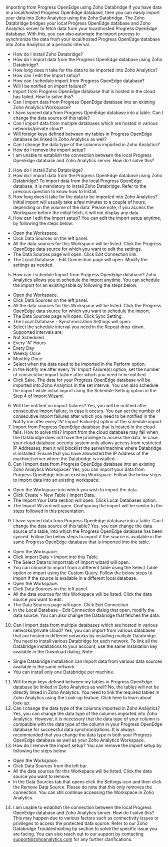 Importing from Progress OpenEdge using Zoho Databridge
If you have data in a local/hosted Progress OpenEdge database, then you can easily import your data into Zoho Analytics using the Zoho Databridge. The Zoho Databridge bridges your local Progress OpenEdge database and Zoho Analytics server to fetch data from your local/hosted Progress OpenEdge database. With this, you can also automate the import process to synchronize the data from your local/hosted Progress OpenEdge database into Zoho Analytics at a periodic interval.
- How do I install Zoho Databridge?
- How do I import data from the Progress OpenEdge database using Zoho Databridge?
- How long does it take for the data to be imported into Zoho Analytics?
- How can I edit the Import setup?
- How can I schedule import from Progress OpenEdge database?
- Will I be notified on import failures?
- Import from Progress OpenEdge database that is hosted in the cloud has failed. How to solve this?
- Can I import data from Progress OpenEdge database into an existing Zoho Analytics Workspace?
- I have synced data from Progress OpenEdge database into a table. Can I change the data source of this table?
- Can I import data from multiple databases which are hosted in various networks/private cloud?
- Will foreign keys defined between my tables in Progress OpenEdge database be linked in Zoho Analytics as well?
- Can I change the data type of the columns imported in Zoho Analytics?
- How do I remove the import setup?
- I am unable to establish the connection between the local Progress OpenEdge database and Zoho Analytics server. How do I solve this?
1. How do I install Zoho Databridge?
2. How do I import data from the Progress OpenEdge database using Zoho Databridge?
To import data from the local Progress OpenEdge database, it is mandatory to install Zoho Databridge. Refer to the previous question to know how to Install.
3. How long does it take for the data to be imported into Zoho Analytics?
Initial import will usually take a few minutes to a couple of hours, depending on the volume of the data. Please note, if you access the Workspace before the initial fetch, it will not display any data.
4. How can I edit the Import setup?
You can edit the import setup anytime, by following the steps below.
- Open the Workspace.
- Click Data Sources on the left panel.
- All the data sources for this Workspace will be listed. Click the Progress OpenEdge data source for which you want to edit the settings.
- The Data Sources page will open. Click Edit Connection link.
- The Local Database - Edit Connection page will open. Modify the settings as needed.
5. How can I schedule Import from Progress OpenEdge database?
Zoho Analytics allows you to schedule the import anytime. You can schedule the import for an existing table by following the steps below.
- Open the Workspace.
- Click Data Sources on the left panel.
- All the data sources for this Workspace will be listed. Click the Progress OpenEdge data source for which you want to schedule the import.
- The Data Sources page will open. Click Sync Setting.
- The Local Database - Synchronization Settings will open.
- Select the schedule interval you need in the Repeat drop-down. Supported intervals are:
- Not Scheduled
- Every 'N' Hours
- Every Day
- Weekly Once
- Monthly Once
- Select when the data need to be imported in the Perform option.
- In the Notify me after every 'N' Import Failure(s) option, set the number of consecutive import failure after which you need to be notified.
- Click Save. The data for your Progress OpenEdge database will be imported into Zoho Analytics in the set interval.
You can also schedule the import while initial import using the Schedule Setting option in the Step 4 of Import Wizard.
6. Will I be notified on import failures?
Yes, you will be notified after consecutive import failure, in case it occurs. You can set the number of consecutive import failures after which you need to be notified in the Notify me after every 'N' Import Failure(s) option of the schedule import.
7. Import from Progress OpenEdge database that is hosted in the cloud fails. How to solve this?
Import from the cloud database may fail when the Databridge does not have the privilege to access the data. In case your cloud database security system only allows access from restricted IP Addresses, then it will blocklist the server/machine where Databridge is installed. Ensure that you have allowlisted the IP Address of the machine/server where the Databridge is installed.
8. Can I import data from Progress OpenEdge database into an existing Zoho Analytics Workspace?
Yes, you can import your data from Progress OpenEdge into an existing Workspace.
Follow the below steps to import data into an existing workspace:
- Open the Workspace into which you wish to import the data.
- Click Create > New Table / Import Data.
- The Import Your Data section will open. Click Local Databases option.
- The Import Wizard will open. Configuring the import will be similar to the steps followed in this presentation.
9. I have synced data from Progress OpenEdge database into a table. Can I change the data source of this table?
Yes, you can change the data source of a table, into which the Progress OpenEdge database has been synced.
Follow the below steps to import if the source is available in the same Progress OpenEdge database that is imported into the table.
- Open the Workspace.
- Click Import Data > Import into this Table.
- The Select Data to Import tab of Import wizard will open.
- You can choose to import from a different table using the Select Table option or import using the Custom Query.
Follow the below steps to import if the source is available in a different local database.
- Open the Workspace.
- Click Data Sources on the left panel.
- All the data sources for this Workspace will be listed. Click the data source you want to edit.
- The Data Sources page will open. Click Edit Connection.
- In the Local Database - Edit Connection dialog that open, modify the data source. You can also change the Databridge that fetches the data.
10. Can I import data from multiple databases which are hosted in various networks/private cloud?
Yes, you can import from various databases that are hosted in different networks by installing multiple Databridge. You need to install various Databridge for each network. To link all the Databridge installations to your account, use the same installation key available in the Download dialog.
Note:
- Single Databridge installation can import data from various data sources available in the same network.
- You can install only one Databridge per machine.
11. Will foreign keys defined between my tables in Progress OpenEdge database be linked in Zoho Analytics as well?
No, the tables will not be directly linked in Zoho Analytics. You need to link the required tables in Zoho Analytics using the Look-up feature. Click here to learn about look-up.
12. Can I change the data type of the columns imported in Zoho Analytics?
Yes, you can change the data type of the columns imported into Zoho Analytics. However, it is necessary that the data type of your column is compatible with the data type of the column in your Progress OpenEdge database for successful data synchronizations. It is always recommended that you change the data type in both your Progress OpenEdge database as well as your Zoho Analytics Workspace.
13. How do I remove the import setup?
You can remove the import setup by following the steps below.
- Open the Workspace.
- Click Data Sources from the left bar.
- All the data sources for this Workspace will be listed. Click the data source you want to remove.
- In the Data Sources tab that opens click the Settings icon and then click the Remove Data Source.
Please do note that this only removes the connection. You can still continue accessing the Workspace in Zoho Analytics.
14. I am unable to establish the connection between the local Progress OpenEdge database and Zoho Analytics server. How do I solve this?
This may happen due to various factors such as connectivity issues or privileges to access the protected data source. Refer to our Zoho Databridge Troubleshooting tip section to solve the specific issue you are facing.
You can also reach out to our support by contacting support@zohoanalytics.com for any further clarifications.